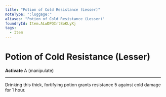 ```yaml
---
title: "Potion of Cold Resistance (Lesser)"
noteType: ":luggage:"
aliases: "Potion of Cold Resistance (Lesser)"
foundryId: Item.ALwDPQIrtBoKLyXj
tags:
  - Item
---
```


# Potion of Cold Resistance (Lesser)

**Activate** A (manipulate)

* * *

Drinking this thick, fortifying potion grants resistance 5 against cold damage for 1 hour.


